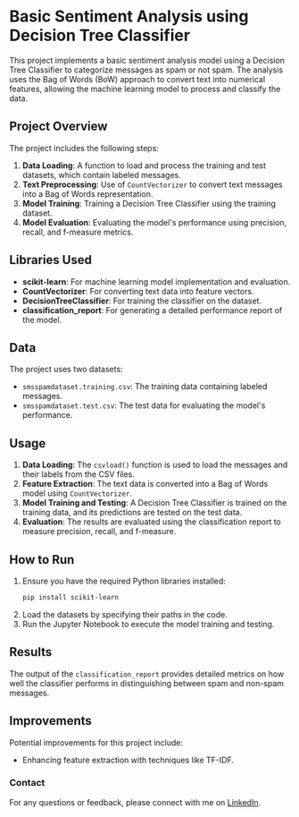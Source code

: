 

# Basic Sentiment Analysis using Decision Tree Classifier

This project implements a basic sentiment analysis model using a Decision Tree Classifier to categorize messages as spam or not spam. The analysis uses the Bag of Words (BoW) approach to convert text into numerical features, allowing the machine learning model to process and classify the data.

## Project Overview

The project includes the following steps:
1. **Data Loading**: A function to load and process the training and test datasets, which contain labeled messages.
2. **Text Preprocessing**: Use of `CountVectorizer` to convert text messages into a Bag of Words representation.
3. **Model Training**: Training a Decision Tree Classifier using the training dataset.
4. **Model Evaluation**: Evaluating the model's performance using precision, recall, and f-measure metrics.

## Libraries Used

- **scikit-learn**: For machine learning model implementation and evaluation.
- **CountVectorizer**: For converting text data into feature vectors.
- **DecisionTreeClassifier**: For training the classifier on the dataset.
- **classification_report**: For generating a detailed performance report of the model.

## Data

The project uses two datasets:
- `smsspamdataset.training.csv`: The training data containing labeled messages.
- `smsspamdataset.test.csv`: The test data for evaluating the model's performance.

## Usage

1. **Data Loading**: The `csvload()` function is used to load the messages and their labels from the CSV files.
2. **Feature Extraction**: The text data is converted into a Bag of Words model using `CountVectorizer`.
3. **Model Training and Testing**: A Decision Tree Classifier is trained on the training data, and its predictions are tested on the test data.
4. **Evaluation**: The results are evaluated using the classification report to measure precision, recall, and f-measure.

## How to Run

1. Ensure you have the required Python libraries installed:
   ```bash
   pip install scikit-learn
   ```
2. Load the datasets by specifying their paths in the code.
3. Run the Jupyter Notebook to execute the model training and testing.

## Results

The output of the `classification_report` provides detailed metrics on how well the classifier performs in distinguishing between spam and non-spam messages.

## Improvements

Potential improvements for this project include:
- Enhancing feature extraction with techniques like TF-IDF.

### Contact
For any questions or feedback, please connect with me on [LinkedIn](https://www.linkedin.com/in/jayceeuzo/).
